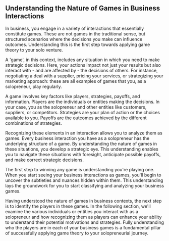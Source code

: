 ## Understanding the Nature of Games in Business Interactions

In business, you engage in a variety of interactions that essentially constitute games. These are not games in the traditional sense, but structured scenarios where the decisions you make can influence outcomes. Understanding this is the first step towards applying game theory to your solo venture.

A 'game', in this context, includes any situation in which you need to make strategic decisions. Here, your actions impact not just your results but also interact with - and are affected by - the decisions of others. For instance, negotiating a deal with a supplier, pricing your services, or strategizing your marketing approach: these are all examples of games that you, as a solopreneur, play regularly.

A game involves key factors like players, strategies, payoffs, and information. Players are the individuals or entities making the decisions. In your case, you as the solopreneur and other entities like customers, suppliers, or competitors. Strategies are your plan of action or the choices available to you. Payoffs are the outcomes achieved by the different combinations of strategies. 

Recognizing these elements in an interaction allows you to analyze them as games. Every business interaction you have as a solopreneur has the underlying structure of a game. By understanding the nature of games in these situations, you develop a strategic eye. This understanding enables you to navigate these situations with foresight, anticipate possible payoffs, and make correct strategic decisions. 

The first step to winning any game is understanding you're playing one. When you start seeing your business interactions as games, you'll begin to uncover the subtleties and nuances hidden within them. This understanding lays the groundwork for you to start classifying and analyzing your business games.

Having understood the nature of games in business contexts, the next step is to identify the players in these games. In the following section, we'll examine the various individuals or entities you interact with as a solopreneur and how recognizing them as players can enhance your ability to understand their potential motivations and strategies. Fully understanding who the players are in each of your business games is a fundamental pillar of successfully applying game theory to your solopreneurial journey.